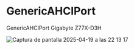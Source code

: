 # GenericAHCIPort

GenericAHCIPort Gigabyte Z77X-D3H 


![Captura de pantalla 2025-04-19 a las 22 13 17](https://github.com/user-attachments/assets/8e01b08f-21b4-4f70-bf27-e94988714255)

